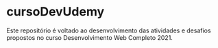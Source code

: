# cursoDevUdemy
Este repositório é voltado ao desenvolvimento das atividades e desafios propostos no curso Desenvolvimento Web Completo 2021.
